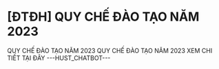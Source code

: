 # [ĐTĐH] QUY CHẾ ĐÀO TẠO NĂM 2023

QUY CHẾ ĐÀO TẠO NĂM 2023
        QUY CHẾ ĐÀO TẠO NĂM 2023 XEM CHI TIẾT TẠI ĐÂY 
 ---HUST_CHATBOT---